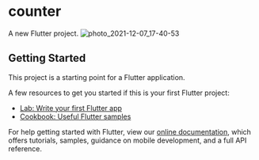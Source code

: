 # counter
A new Flutter project.
![photo_2021-12-07_17-40-53](https://user-images.githubusercontent.com/76262148/145060342-f0033a63-67d7-49a2-a42e-624030387d23.jpg)

## Getting Started

This project is a starting point for a Flutter application.

A few resources to get you started if this is your first Flutter project:

- [Lab: Write your first Flutter app](https://flutter.dev/docs/get-started/codelab)
- [Cookbook: Useful Flutter samples](https://flutter.dev/docs/cookbook)

For help getting started with Flutter, view our
[online documentation](https://flutter.dev/docs), which offers tutorials,
samples, guidance on mobile development, and a full API reference.
